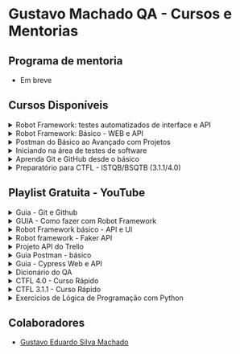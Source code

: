 # Gustavo Machado QA - Cursos e Mentorias

## Programa de mentoria

- Em breve

## Cursos Disponíveis
<details>
  <summary>
    <a>Robot Framework: testes automatizados de interface e API</a>
  </summary>

  <a name="robot"></a>
  
  - [Acesse o curso](https://www.udemy.com/course/robot-framework-testes-automatizados-de-interface-e-api/?referralCode=3328501F5ADA67F6232B)
  - [Acesse o repositório](https://github.com/qagesmachado-cursos/udemy_curso_robot_ui_api)
</details>

<details>
  <summary>
    <a>Robot Framework: Básico - WEB e API</a>
  </summary>

  <a name="robot"></a>
  
  - [Acesse o curso](https://www.udemy.com/course/robot-framework-basico-web-e-api/?referralCode=B09F2BA773489543DCC5)
  - [Acesse o repositório](https://github.com/qagesmachado-cursos/udemy_curso_basico_robot_framework)
</details>


<details>
  <summary>
    <a>Postman do Básico ao Avançado com Projetos</a>
  </summary>

  <a name="postman"></a>
  
  - [Acesse o curso](https://www.udemy.com/course/postman-do-basico-ao-avancado-com-projetos/?referralCode=3ED49D8F294C92F0B8A1)
  - [Acesse o repositório](https://github.com/qagesmachado-cursos/udemy_curso_postman_basico_avancado)
</details>

<details>
  <summary>
    <a>Iniciando na área de testes de software</a>
  </summary>

  <a name="iniciando_em_qa"></a>
  
  - [Acesse o curso](https://www.udemy.com/course/iniciando-na-area-de-testes-de-software/?referralCode=EA0BC9A8C708B9EBEE5D)
</details>

<details>
  <summary>
    <a>Aprenda Git e GitHub desde o básico</a>
  </summary>

  <a name="git_github"></a>
  
  - [Acesse o curso](https://www.udemy.com/course/aprenda-git-e-github-desde-o-basico/?referralCode=007EDB0484C211DD47EB)
  - [Acesse o repositório](https://github.com/qagesmachado-cursos/udemy_curso_gitgithub)
</details>

<details>
  <summary>
    <a>Preparatório para CTFL - ISTQB/BSQTB (3.1.1/4.0)</a>
  </summary>

  <a name="ctfl"></a>
  
  - [Acesse o curso](https://www.udemy.com/course/preparatorio-para-ctfl-istqbbsqtb/?referralCode=4AB0134D518C12E837A7)
</details>

## Playlist Gratuita - YouTube

<details>
  <summary>
    <a>Guia - Git e Github</a>
  </summary>

  <a name="git_github"></a>
  
  - [Acesse a playlist](https://www.youtube.com/playlist?list=PLVQdoQTyi01jZQoExDtTzonpo757E6r_S)
  - [Acesse o repositório](https://github.com/qagesmachado-cursos/youtube_git_github)
</details>

<details>
  <summary>
    <a>GUIA - Como fazer com Robot Framework</a>
  </summary>

  <a name="como_fazer_robot"></a>
  
  - [Acesse a playlist](https://www.youtube.com/playlist?list=PLVQdoQTyi01jLIp0tCtQafj2fj_ogs4Et)
  - [Acesse o repositório](https://github.com/qagesmachado-cursos/youtube_como_fazer_com_robot)
</details>

<details>
  <summary>
    <a>Robot Framework básico - API e UI</a>
  </summary>

  <a name="robot_ui_api"></a>
  
  - [Acesse a playlist - UI](https://www.youtube.com/playlist?list=PLVQdoQTyi01i6poQTkmHuKaPv4LqREX6w)
  - [Acesse a playlist - API](https://www.youtube.com/playlist?list=PLVQdoQTyi01i-2XS-YY0WtbrIFr7sryUb)
  - [Acesse o repositório](https://github.com/qagesmachado-cursos/youtube_robot_ui_api_basic)
</details>

<details>
  <summary>
    <a>Robot framework - Faker API</a>
  </summary>

  <a name="robot_faker_api"></a>
  
  - [Acesse a playlist](https://www.youtube.com/playlist?list=PLVQdoQTyi01ifjkQkXsApB-vyQj05QZAy)
  - [Acesse o repositório](https://github.com/qagesmachado-cursos/youtube_robot_framework_faker_api)
</details>

<details>
  <summary>
    <a>Projeto API do Trello</a>
  </summary>

  <a name="trelo_api"></a>
  
  - [Acesse a playlist](https://www.youtube.com/playlist?list=PLVQdoQTyi01gfbJEseu7v-ctgOMTL_jLy)
  - [Acesse o repositório](https://github.com/qagesmachado-cursos/youtube_trelo_api)
</details>

<details>
  <summary>
    <a>Guia Postman - básico</a>
  </summary>

  <a name="postman_basico"></a>
  
  - [Acesse a playlist](https://www.youtube.com/playlist?list=PLVQdoQTyi01iRnGqoIawDKAoo3RIXSoQg)
</details>

<details>
  <summary>
    <a>Guia - Cypress Web e API</a>
  </summary>

  <a name="cypress_ui_api"></a>
  
  - [Acesse a playlist](https://www.youtube.com/playlist?list=PLVQdoQTyi01hAYibssFzQRhFkt4GaW78c)
  - [Acesse o repositório](https://github.com/qagesmachado-cursos/youtube_cypress_guia_web_api)
</details>

<details>
  <summary>
    <a>Dicionário do QA</a>
  </summary>

  <a name="dicionario_qa"></a>
  
  - [Acesse a playlist](https://www.youtube.com/playlist?list=PLVQdoQTyi01hqTv6xB-rF-v9RjzHVJAtf)
</details>

<details>
  <summary>
    <a>CTFL 4.0 - Curso Rápido</a>
  </summary>

  <a name="ctfl_4"></a>
  
  - [Acesse a playlist](https://www.youtube.com/playlist?list=PLVQdoQTyi01gV4YTQVABrV4OPVhfove9U)
</details>

<details>
  <summary>
    <a>CTFL 3.1.1 - Curso Rápido</a>
  </summary>

  <a name="ctfl_3"></a>
  
  - [Acesse a playlist](https://www.youtube.com/playlist?list=PLVQdoQTyi01hbMZksfI1zeqHvonY8VG5C)
</details>

<details>
  <summary>
    <a>Exercícios de Lógica de Programação com Python</a>
  </summary>

  <a name="logica_python"></a>
  
  - [Acesse a playlist](https://www.youtube.com/playlist?list=PLVQdoQTyi01jBjb1XuvcAVW9IysudL4g0)
  - [Acesse o repositório](https://github.com/qagesmachado-cursos/youtube_python_exercises)
</details>

## Colaboradores
- [Gustavo Eduardo Silva Machado](https://github.com/qagesmachado)

